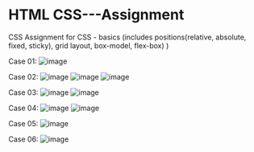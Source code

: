 # HTML CSS---Assignment
CSS Assignment for CSS - basics (includes positions(relative, absolute, fixed, sticky), grid layout, box-model, flex-box) )

Case 01:
![image](https://user-images.githubusercontent.com/95334829/229192747-efbe5885-39e8-411e-a0c0-70acf188e70c.png)

Case 02:
![image](https://user-images.githubusercontent.com/95334829/229194268-4363b63b-48be-42c7-b6ef-7beb6ff05880.png)
![image](https://user-images.githubusercontent.com/95334829/229194345-d522a1f6-0356-43cb-b848-13e237cb9be4.png)
![image](https://user-images.githubusercontent.com/95334829/231739368-dfa1857c-f84c-4c1f-8f2f-029be549eeaa.png)

Case 03:
![image](https://user-images.githubusercontent.com/95334829/229193096-8cac5235-09ff-4150-9004-5a038f92304d.png)
![image](https://user-images.githubusercontent.com/95334829/229193252-a8e000c9-816a-4244-bf2c-bac0a51a87ef.png)

Case 04:
![image](https://user-images.githubusercontent.com/95334829/229194435-13863e30-4163-44d0-ba0a-310569589c98.png)
![image](https://user-images.githubusercontent.com/95334829/229194515-a66edf58-0222-42f8-8203-a00734f0e4a5.png)

Case 05:
![image](https://user-images.githubusercontent.com/95334829/229194589-630f6883-2220-4168-b7d3-2f717535ee3a.png)

Case 06:
![image](https://user-images.githubusercontent.com/95334829/229194651-2f0ba004-f129-4b3a-8753-643c203dfd0d.png)

